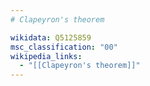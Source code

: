 ```yaml
---
# Clapeyron's theorem

wikidata: Q5125859
msc_classification: "00"
wikipedia_links:
  - "[[Clapeyron's theorem]]"
---
```

